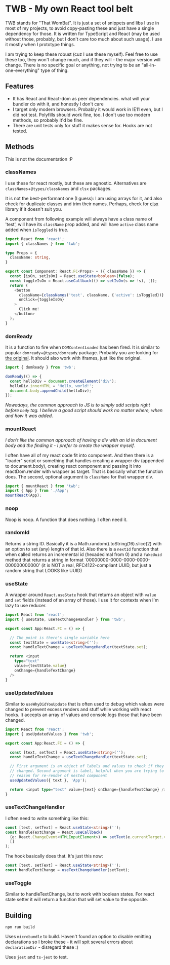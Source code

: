 # TWB - My own React tool belt

TWB stands for "That WomBat". It is just a set of snippets and libs I use in
most of my projects, to avoid copy-pasting these and just have a single
dependency for those. It is written for TypeScript and React (may be used
without those, probably, but I don't care too much about such usage). I use it
mostly when I prototype things.

I am trying to keep these robust (cuz I use these myself). Feel free to use
these too, they won't change much, and if they will - the major version will
change. There is no specific goal or anything, not trying to be an
"all-in-one-everything" type of thing.

## Features

- It has React and React-dom as peer dependencies. what will your bundler do
with it, and honestly I don't care
- I target only modern browsers. Probably it would work in IE11 even, but I did
not test. Polyfills should work fine, too. I don't use too modern methods, so
probably it'd be fine.
- There are unit tests only for stuff it makes sense for. Hooks are not tested.

## Methods

This is not the documentation :P

### classNames

I use these for react mostly, but these are agnostic. Alternatives are
`classNames`+`@types/classNames` and `clsx` packages.

It is not the best-performant one (I guess): I am using arrays for it, and also
check for duplicate classes and trim their names. Perhaps, check for
[clsx](https://www.npmjs.com/package/clsx) library if it doesn't suit you.

A component from following example will always have a class name of 'test', will
have its `className` prop added, and will have `active` class name added when
`isToggled` is true.

```typeScript
import React from 'react';
import { classNames } from 'twb';

type Props = {
  className: string,
}

export const Component: React.FC<Props> = ({ className }) => {
  const [isOn, setIsOn] = React.useState<boolean>(false);
  const toggleIsOn = React.useCallback(() => setIsOn(s => !s), []);
  return (
    <button
      className={classNames('test', className, {'active': isToggled})}
      onClick={toggleIsOn}
    >
      Click me!
    </button>
  );
}
```

### domReady

It is a function to fire when `DOMContentLoaded` has been fired. It is similar
to popular `domready`+`@types/domready` package. Probably you are looking for
[the original](https://www.npmjs.com/package/domready). It should also work with
iframes, just like the original.

```typeScript
import { domReady } from 'twb';

domReady(() => {
  const helloDiv = document.createElement('div');
  helloDiv.innerHTML = 'Hello, world!';
  document.body.appendChild(helloDiv);
});
```

_Nowadays, the common approach to JS is to simply add scripts right before
`body` tag. I believe a good script should work no matter where, when and how it
was added._

### mountReact

_I don't like the common approach of having a div with an id in document body
and the finding it - I prefer to create the wrapper myself._

I often have all of my react code fit into component. And then there is a
"loader" script or something that handles creating a wrapper div (appended to
document.body), creating react component and passing it into reactDom.render
with wrapper as target. That is basically what the function does. The second,
optional argument is `className` for that wrapper div.

```typeScript
import { mountReact } from 'twb';
import { App } from './App';
mountReact(App);
```

### noop

Noop is noop. A function that does nothing. I often need it.

### randomId

Returns a string ID. Basically it is a Math.random().toString(16).slice(2) with
an option to set (any) length of that id. Also there is a `nextId` function that
when called returns an incremental id (hexadecimal from 0) and a `fakeUuid`
method that returns a string in format `00000000-0000-0000-0000-000000000000'
(it is NOT a real, RFC4122-compliant UUID, but just a random string that LOOKS
like UUID)

### useState

A wrapper around `React.useState` hook that returns an object with `value` and
`set` fields (instead of an array of those). I use it for contexts when I'm lazy
to use reducer.

```typeScript
import React from 'react';
import { useState, useTextChangeHandler } from 'twb';

export const App:React.FC = () => {

  // The point is there's single variable here
  const textState = useState<string>('');
  const handleTextChange = useTextChangeHandler(textState.set);

  return <input
    type="text"
    value={textState.value}
    onChange={handleTextChange}
  />
}

```

### useUpdatedValues

Similar to `useWhyDidYouUpdate` that is often used to debug which values were
changed to prevent excess renders and stuff while working with react hooks. It
accepts an array of values and console.logs those that have been changed.

```typeScript
import React from 'react';
import { useUpdatedValues } from 'twb';

export const App:React.FC = () => {

  const [text, setText] = React.useState<string>('');
  const handleTextChange = useTextChangeHandler(textState.set);

  // First argument is an object of labels and values to check if they were
  // changed. Second argument is label, helpful when you are trying to track
  // reason for re-render of nested component
  useUpdatedValues({ text }, 'App');

  return <input type="text" value={text} onChange={handleTextChange} />
}
```

### useTextChangeHandler

I often need to write something like this:

```typeScript
const [text, setText] = React.useState<string>('');
const handleTextChange = React.useCallback(
  (e: React.ChangeEvent<HTMLInputElement>) => setText(e.currentTarget.value),
  []
);
```

The hook basically does that. It's just this now:

```typeScript
const [text, setText] = React.useState<string>('');
const handleTextChange = useTextChangeHandler(setText);
```

### useToggle

Similar to handleTextChange, but to work with boolean states. For react state
setter it will return a function that will set value to the opposite.

## Building

`npm run build`

Uses `microbundle` to build. Haven't found an option to disable emitting
declarations so I broke these - it will spit several errors about
`declarationDir` - disregard these :)

Uses `jest` and `ts-jest` to test.
